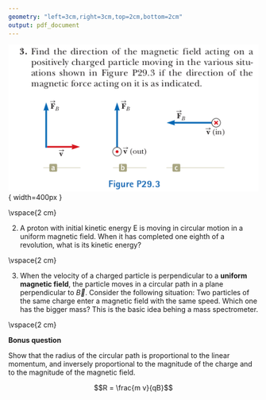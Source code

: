 ```yaml
---
geometry: "left=3cm,right=3cm,top=2cm,bottom=2cm"
output: pdf_document
---
```



![](./ch29e3.png){ width=400px }

\vspace{2 cm}


2) A proton with initial kinetic energy E is moving in circular motion in a uniform magnetic field. When it has completed one eighth of a revolution, what is its kinetic energy?

\vspace{2 cm}


3) When the velocity of a charged particle is perpendicular to a **uniform magnetic field**, the particle moves in a circular path in a plane perpendicular to $\vec B$. Consider the following situation: Two particles of the same charge enter a magnetic field with the same speed. Which one has the bigger mass? This is the basic idea behing a mass spectrometer. 


\vspace{2 cm}


**Bonus question**

Show that the radius of the circular path is proportional to the linear momentum, and inversely proportional to the magnitude of the charge and to the magnitude of the magnetic field. 

$$R = \frac{m v}{qB}$$
